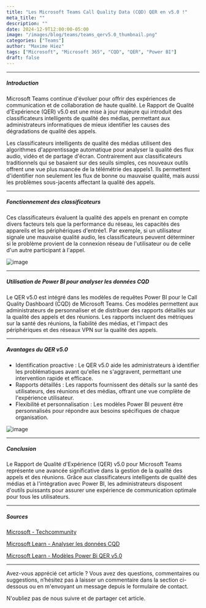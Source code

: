 ```yaml
---
title: "Les Microsoft Teams Call Quality Data (CQD) QER en v5.0 !"
meta_title: ""
description: ""
date: 2024-12-9T12:00:00-05:00
image: "/images/blog/teams/teams_qerv5.0_thumbnail.png"
categories: ["Teams"]
author: "Maxime Hiez"
tags: ["Microsoft", "Microsoft 365", "CQD", "QER", "Power BI"]
draft: false
---
```

---

##### Introduction
Microsoft Teams continue d'évoluer pour offrir des expériences de communication et de collaboration de haute qualité. Le Rapport de Qualité d'Expérience (QER) v5.0 est une mise à jour majeure qui introduit des classificateurs intelligents de qualité des médias, permettant aux administrateurs informatiques de mieux identifier les causes des dégradations de qualité des appels.

Les classificateurs intelligents de qualité des médias utilisent des algorithmes d'apprentissage automatique pour analyser la qualité des flux audio, vidéo et de partage d'écran. Contrairement aux classificateurs traditionnels qui se basaient sur des seuils simples, ces nouveaux outils offrent une vue plus nuancée de la télémétrie des appels1. Ils permettent d'identifier non seulement les flux de bonne ou mauvaise qualité, mais aussi les problèmes sous-jacents affectant la qualité des appels.

---

##### Fonctionnement des classificateurs
Ces classificateurs évaluent la qualité des appels en prenant en compte divers facteurs tels que la performance du réseau, les capacités des appareils et les périphériques d'entrée1. Par exemple, si un utilisateur signale une mauvaise qualité audio, les classificateurs peuvent déterminer si le problème provient de la connexion réseau de l'utilisateur ou de celle d'un autre participant à l'appel.

![image](/images/blog/teams/teams_qerv5.0_001.png)

---

##### Utilisation de Power BI pour analyser les données CQD
Le QER v5.0 est intégré dans les modèles de requêtes Power BI pour le Call Quality Dashboard (CQD) de Microsoft Teams. Ces modèles permettent aux administrateurs de personnaliser et de distribuer des rapports détaillés sur la qualité des appels et des réunions. Les rapports incluent des métriques sur la santé des réunions, la fiabilité des médias, et l'impact des périphériques et des réseaux VPN sur la qualité des appels.

---

##### Avantages du QER v5.0
- Identification proactive : Le QER v5.0 aide les administrateurs à identifier les problématiques avant qu'elles ne s'aggravent, permettant une intervention rapide et efficace.
- Rapports détaillés : Les rapports fournissent des détails sur la santé des utilisateurs, des réunions et des médias, offrant une vue complète de l'expérience utilisateur.
- Flexibilité et personnalisation : Les modèles Power BI peuvent être personnalisés pour répondre aux besoins spécifiques de chaque organisation.

![image](/images/blog/teams/teams_qerv5.0_002.png)

---

##### Conclusion
Le Rapport de Qualité d'Expérience (QER) v5.0 pour Microsoft Teams représente une avancée significative dans la gestion de la qualité des appels et des réunions. Grâce aux classificateurs intelligents de qualité des médias et à l'intégration avec Power BI, les administrateurs disposent d'outils puissants pour assurer une expérience de communication optimale pour tous les utilisateurs.

---

##### Sources
[Microsoft - Techcommunity](https://techcommunity.microsoft.com/blog/microsoftteamsblog/introducing-intelligent-media-quality-classifiers-in-microsoft-teams-call-qualit/43556669)

[Microsoft Learn - Analyser les données CQD](https://learn.microsoft.com/fr-ca/microsoftteams/cqd-power-bi-query-templates)

[Microsoft Learn - Modèles Power Bi QER v5.0](https://www.microsoft.com/en-us/download/details.aspx?id=102291)

---


Avez-vous apprécié cet article ? Vous avez des questions, commentaires ou suggestions, n’hésitez pas à laisser un commentaire dans la section ci-dessous ou en m'envoyant un message depuis le formulaire de contact.

N'oubliez pas de nous suivre et de partager cet article.